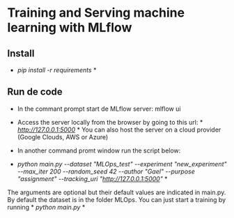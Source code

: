 

# Training and Serving machine learning with MLflow

## Install
* *pip install -r requirements* *

## Run de code 

- In the commant prompt start de MLflow server: mlflow ui

- Access the server locally from the browser by going to this url: * *http://127.0.0.1:5000* *
You can also host the server on a cloud provider (Google Clouds, AWS or Azure)

- In another command promt window run the script below:

* *python main.py --dataset "MLOps_test" --experiment "new_experiment" --max_iter 200 --random_seed 42 --author "Gael"  --purpose "assignment" --tracking_uri "http://127.0.0.1:5000"* *


The arguments are optional but their default values are indicated in main.py. By default the dataset is in the folder MLOps.
You can just start a training by running * *python main.py* *


